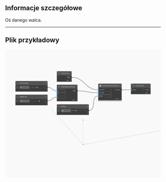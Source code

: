 ## Informacje szczegółowe
Oś danego walca.
___
## Plik przykładowy

![Axis](./Autodesk.DesignScript.Geometry.Cylinder.Axis_img.jpg)

